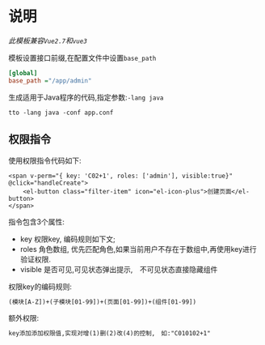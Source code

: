 # 说明

*此模板兼容`Vue2.7`和`vue3`*

模板设置接口前缀,在配置文件中设置`base_path`

```ini
[global]
base_path ="/app/admin"
```

生成适用于Java程序的代码,指定参数:`-lang java`

```shell
tto -lang java -conf app.conf
```

## 权限指令

使用权限指令代码如下:

```vue
<span v-perm="{ key: 'C02+1', roles: ['admin'], visible:true}" @click="handleCreate">
    <el-button class="filter-item" icon="el-icon-plus">创建页面</el-button>
</span>
```

指令包含3个属性:

- key  权限key, 编码规则如下文;
- roles  角色数组, 优先匹配角色,如果当前用户不存在于数组中,再使用key进行验证权限.
- visible 是否可见,可见状态弹出提示,　不可见状态直接隐藏组件

权限key的编码规则:

```txt
(模块[A-Z])+(子模块[01-99])+(页面[01-99])+(组件[01-99])
```

额外权限:

```txt
key添加添加权限值,实现对增(1)删(2)改(4)的控制,　如:"C010102+1"
```
